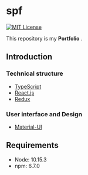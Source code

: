 spf
===

[![MIT License](https://img.shields.io/badge/license-MIT-yellow.svg)][license]

[license]: (https://github.com/paveg/spf/blob/master/LICENSE)

This repository is my **Portfolio** .

## Introduction

### Technical structure

* [TypeScript](https://www.typescriptlang.org/)
* [React.js](https://reactjs.org/)
* [Redux](https://redux.js.org/)
 
### User interface and Design

* [Material-UI](https://material-ui.com/)

## Requirements

* Node: 10.15.3
* npm: 6.7.0

